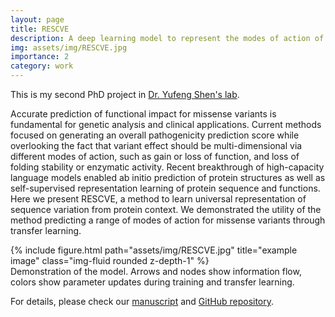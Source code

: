 ```yaml
---
layout: page
title: RESCVE
description: A deep learning model to represent the modes of action of missense variants. 
img: assets/img/RESCVE.jpg
importance: 2
category: work
---
```


This is my second PhD project in <a href="http://www.columbia.edu/~ys2411/">Dr. Yufeng Shen's lab</a>. 

Accurate prediction of functional impact for missense variants is fundamental for genetic analysis and clinical applications. Current methods focused on generating an overall pathogenicity prediction score while overlooking the fact that variant effect should be multi-dimensional via different modes of action, such as gain or loss of function, and loss of folding stability or enzymatic activity. Recent breakthrough of high-capacity language models enabled ab initio prediction of protein structures as well as self-supervised representation learning of protein sequence and functions. Here we present RESCVE, a method to learn universal representation of sequence variation from protein context. We demonstrated the utility of the method predicting a range of modes of action for missense variants through transfer learning.

<div class="row">
    <div class="col-sm mt-3 mt-md-0">
        {% include figure.html path="assets/img/RESCVE.jpg" title="example image" class="img-fluid rounded z-depth-1" %}
    </div>
</div>
<div class="caption">
    Demonstration of the model. Arrows and nodes show information flow, colors show parameter updates during training and transfer learning.
</div>

For details, please check our <a href="https://www.mlsb.io/papers_2022/Representation_of_missense_variants_for_predicting_modes_of_action.pdf">manuscript</a> and <a href="https://github.com/ShenLab/rescve">GitHub repository</a>.
